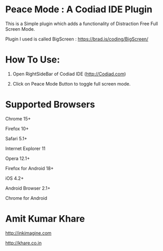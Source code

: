 # Peace Mode : A Codiad IDE Plugin 

This is a Simple plugin which adds a functionality of Distraction Free Full Screen Mode.

Plugin I used is called BigScreen : https://brad.is/coding/BigScreen/


# How To Use:

1. Open RightSideBar of Codiad IDE (http://Codiad.com)

2. Click on Peace Mode Button to toggle full screen mode.


# Supported Browsers

Chrome 15+

Firefox 10+

Safari 5.1+

Internet Explorer 11

Opera 12.1+

Firefox for Android 18+

iOS 4.2+

Android Browser 2.1+

Chrome for Android


# Amit Kumar Khare

http://inkimagine.com

http://khare.co.in
